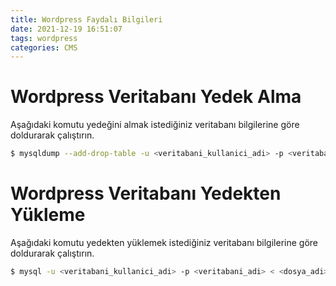 ```yaml
---
title: Wordpress Faydalı Bilgileri
date: 2021-12-19 16:51:07
tags: wordpress
categories: CMS
---
```

# Wordpress Veritabanı Yedek Alma
Aşağıdaki komutu yedeğini almak istediğiniz veritabanı bilgilerine göre doldurarak çalıştırın.
```bash
$ mysqldump --add-drop-table -u <veritabani_kullanici_adi> -p <veritabani_adi> > <dosya_adi>.sql
```

# Wordpress Veritabanı Yedekten Yükleme
Aşağıdaki komutu yedekten yüklemek istediğiniz veritabanı bilgilerine göre doldurarak çalıştırın.
```bash
$ mysql -u <veritabani_kullanici_adi> -p <veritabani_adi> < <dosya_adi>.sql
```